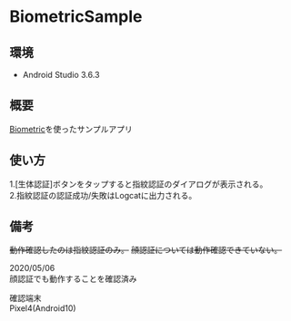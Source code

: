 # BiometricSample

## 環境
- Android Studio 3.6.3

## 概要

[Biometric](https://developer.android.com/jetpack/androidx/releases/biometric?hl=ja)を使ったサンプルアプリ

## 使い方

1.[生体認証]ボタンをタップすると指紋認証のダイアログが表示される。  
2.指紋認証の認証成功/失敗はLogcatに出力される。

## 備考

~~動作確認したのは指紋認証のみ。~~
~~顔認証については動作確認できていない。~~

2020/05/06  
顔認証でも動作することを確認済み

確認端末  
Pixel4(Android10)


